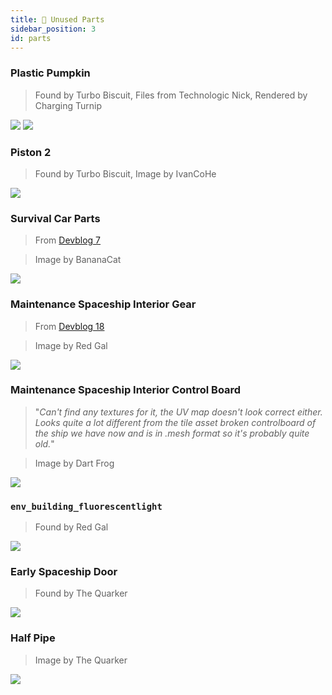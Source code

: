 ```yaml
---
title: 🧱 Unused Parts
sidebar_position: 3
id: parts
---
```


### Plastic Pumpkin
> Found by Turbo Biscuit, Files from Technologic Nick, Rendered by Charging Turnip

![](./pumpkin_front.png)
![](./pumpkin_back.png)

### Piston 2
> Found by Turbo Biscuit, Image by IvanCoHe

![](./piston2.png)

### Survival Car Parts
> From [Devblog 7](/devblog/7#cars-in-survival-mode)

> Image by BananaCat

![](./car-parts.png)

### Maintenance Spaceship Interior Gear
> From [Devblog 18](/devblog/18#the-crash)

> Image by Red Gal

![](./maintenance-spaceship-interior-gear.png)

### Maintenance Spaceship Interior Control Board
> "*Can't find any textures for it, the UV map doesn't look correct either. Looks quite a lot different from the tile asset broken controlboard of the ship we have now and is in .mesh format so it's probably quite old.*"

> Image by Dart Frog

![](./maintenance-spaceship-interior-control-board.png)

### `env_building_fluorescentlight`
> Found by Red Gal

![](./env_building_fluorescentlight.png)

### Early Spaceship Door
> Found by The Quarker

![](./early-spaceship-door.png)

### Half Pipe
> Image by The Quarker

![](./half-pipe.png)